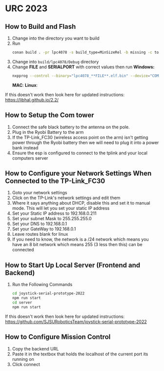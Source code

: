 # URC 2023

## How to Build and Flash

1. Change into the directory you want to build
2. Run
   ```bash
   conan build . -pr lpc4078 -s build_type=MinSizeRel -b missing -c tools.build:jobs=1
   ```
3. Change into `build/lpc4078/Debug` directory
4. Change **FILE** and **SERIALPORT** with correct values then run 
   **Windows:**
   ```bash
   nxpprog --control --binary="lpc4078_**FILE**.elf.bin" --device="COM**SERIALPORT**"
   ```
   **MAC**:
   **Linux**:

If this doesn't work then look here for updated instructions: https://libhal.github.io/2.2/

## How to Setup the Com tower

1. Connect the safe black battery to the antenna on the pole.
2. Plug in the Ryobi Battery to the arm
3. If the TP-Link_FC30 (wireless access point on the arm) isn't getting power through the Ryobi battery then we will need to plug it into a power bank instead
4. Ensure the esp is configured to connect to the tplink and your local computers server

## How to Configure your Network Settings When Connected to the TP-Link_FC30

1. Goto your network settings
2. Click on the TP-Link's network settings and edit them
3. Where it says anything about DHCP, disable this and set it to manual mode. This will let you set your static IP address
4. Set your Static IP address to 192.168.0.211
5. Set your subnet Mask to 255.255.255.0
6. Set your DNS to 192.168.0.1
7. Set your GateWay to 192.168.0.1
8. Leave routes blank for linux
9. If you need to know, the network is a /24 network which means you have an 8 bit network which means 255 (3 less then this) can be connected


## How to Start Up Local Server (Frontend and Backend)

1. Run the Following Commands
   ```bash
   cd joystick-serial-prototype-2022
   npm run start
   cd server
   npm run start
   ```
If this doesn't work then look here for updated instructions: https://github.com/SJSURoboticsTeam/joystick-serial-prototype-2022

## How to Configure Mission Control
  
1. Copy the backend URL
2. Paste it in the textbox that holds the localhost of the current port its running on
3. Click connect
